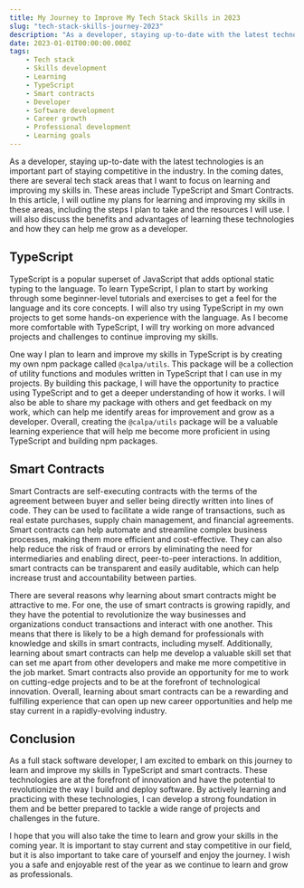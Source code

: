 ```yaml
---
title: My Journey to Improve My Tech Stack Skills in 2023
slug: "tech-stack-skills-journey-2023"
description: "As a developer, staying up-to-date with the latest technologies is an important part of staying competitive in the industry. In the coming dates, there are several tech stack areas that I want to focus on learning and improving my skills in. These areas include TypeScript and smart contracts. In this article, I will outline my plans for learning and improving my skills in these areas, including the steps I plan to take and the resources I will use. I will also discuss the benefits and advantages of learning these technologies and how they can help me grow as a developer."
date: 2023-01-01T00:00:00.000Z
tags:
    - Tech stack
    - Skills development
    - Learning
    - TypeScript
    - Smart contracts
    - Developer
    - Software development
    - Career growth
    - Professional development
    - Learning goals
---
```


As a developer, staying up-to-date with the latest technologies is an important part of staying competitive in the industry. In the coming dates, there are several tech stack areas that I want to focus on learning and improving my skills in. These areas include TypeScript and Smart Contracts. In this article, I will outline my plans for learning and improving my skills in these areas, including the steps I plan to take and the resources I will use. I will also discuss the benefits and advantages of learning these technologies and how they can help me grow as a developer.

## TypeScript

TypeScript is a popular superset of JavaScript that adds optional static typing to the language. To learn TypeScript, I plan to start by working through some beginner-level tutorials and exercises to get a feel for the language and its core concepts. I will also try using TypeScript in my own projects to get some hands-on experience with the language. As I become more comfortable with TypeScript, I will try working on more advanced projects and challenges to continue improving my skills.

One way I plan to learn and improve my skills in TypeScript is by creating my own npm package called `@calpa/utils`. This package will be a collection of utility functions and modules written in TypeScript that I can use in my projects. By building this package, I will have the opportunity to practice using TypeScript and to get a deeper understanding of how it works. I will also be able to share my package with others and get feedback on my work, which can help me identify areas for improvement and grow as a developer. Overall, creating the `@calpa/utils` package will be a valuable learning experience that will help me become more proficient in using TypeScript and building npm packages.

## Smart Contracts
Smart Contracts are self-executing contracts with the terms of the agreement between buyer and seller being directly written into lines of code. They can be used to facilitate a wide range of transactions, such as real estate purchases, supply chain management, and financial agreements. Smart contracts can help automate and streamline complex business processes, making them more efficient and cost-effective. They can also help reduce the risk of fraud or errors by eliminating the need for intermediaries and enabling direct, peer-to-peer interactions. In addition, smart contracts can be transparent and easily auditable, which can help increase trust and accountability between parties.

There are several reasons why learning about smart contracts might be attractive to me. For one, the use of smart contracts is growing rapidly, and they have the potential to revolutionize the way businesses and organizations conduct transactions and interact with one another. This means that there is likely to be a high demand for professionals with knowledge and skills in smart contracts, including myself. Additionally, learning about smart contracts can help me develop a valuable skill set that can set me apart from other developers and make me more competitive in the job market. Smart contracts also provide an opportunity for me to work on cutting-edge projects and to be at the forefront of technological innovation. Overall, learning about smart contracts can be a rewarding and fulfilling experience that can open up new career opportunities and help me stay current in a rapidly-evolving industry.

## Conclusion

As a full stack software developer, I am excited to embark on this journey to learn and improve my skills in TypeScript and smart contracts. These technologies are at the forefront of innovation and have the potential to revolutionize the way I build and deploy software. By actively learning and practicing with these technologies, I can develop a strong foundation in them and be better prepared to tackle a wide range of projects and challenges in the future.

I hope that you will also take the time to learn and grow your skills in the coming year. It is important to stay current and stay competitive in our field, but it is also important to take care of yourself and enjoy the journey. I wish you a safe and enjoyable rest of the year as we continue to learn and grow as professionals.